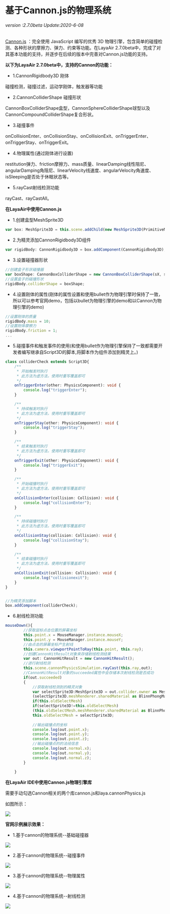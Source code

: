 # 基于Cannon.js的物理系统

###### *version :2.7.0beta   Update:2020-6-08*

[Cannon.js](https://github.com/schteppe/cannon.js) ：完全使用 JavaScript 编写的优秀 3D 物理引擎，包含简单的碰撞检测、各种形状的摩擦力、弹力、约束等功能。在LayaAir 2.7.0beta中，完成了对其基本功能的支持，并逐步在后续的版本中完善对Cannon.js功能的支持。

**以下为LayaAir 2.7.0beta中，支持的Cannon的功能：**

- 1.CannonRigidbody3D 刚体

 ​碰撞检测，碰撞过滤，运动学刚体，触发器等功能

- 2.CannonColliderShape 碰撞形状

 ​CannonBoxColliderShape盒型，CannonSphereColliderShape球型以及CannonCompoundColliderShape复合形状。

- 3.碰撞事件

 ​onCollisionEnter、onCollisionStay、onCollisionExit、onTriggerEnter、onTriggerStay、onTriggerExit。

- 4.物理属性(通过刚体进行设置)

 ​restitution弹力、friction摩擦力、mass质量、linearDamping线性阻尼、angularDamping角阻尼、linearVelocity线速度、angularVelocity角速度、isSleeping是否处于休眠状态等。

- 5.rayCast射线检测功能

 ​rayCast、rayCastAll。



**在LayaAir中使用Cannon.js**

- 1.创建盒型MeshSprite3D

```typescript
var box: MeshSprite3D = this.scene.addChild(new MeshSprite3D(PrimitiveMesh.createBox(sX, sY, sZ))) as MeshSprite3D;
```

- 2.为精灵添加CannonRigidbody3D组件

```typescript
var rigidBody: CannonRigidbody3D = box.addComponent(CannonRigidbody3D);
```

- 3.设置碰撞器形状

```typescript
//创建盒子形状碰撞器
var boxShape: CannonBoxColliderShape = new CannonBoxColliderShape(sX, sY, sZ);
//设置盒子的碰撞形状
rigidBody.colliderShape = boxShape;
```

- 4.设置刚体的属性(刚体的属性设置和使用bullet作为物理引擎时保持了一致，所以可以参考官网demo，包括以bullet为物理引擎的demo和以Cannon为物理引擎的demo)

```typescript
//设置刚体的质量
rigidBody.mass = 10;
//设置刚体摩擦力
rigidBody.friction = 1;
...
```

- 5.碰撞事件和触发事件的使用(和使用bullet作为物理引擎保持了一致都需要开发者编写继承自Script3D的脚本,将脚本作为组件添加到精灵上。)

```typescript
class colliderCheck extends Script3D{
	/**
	 * 开始触发时执行
	 * 此方法为虚方法，使用时重写覆盖即可
	 */
	onTriggerEnter(other: PhysicsComponent): void {
		console.log("triggerEnter");
	}

	/**
	 * 持续触发时执行
	 * 此方法为虚方法，使用时重写覆盖即可
	 */
	onTriggerStay(other: PhysicsComponent): void {
		console.log("triggerStay");
	}

	/**
	 * 结束触发时执行
	 * 此方法为虚方法，使用时重写覆盖即可
	 */
	onTriggerExit(other: PhysicsComponent): void {
		console.log("triggerExit");
	}

	/**
	 * 开始碰撞时执行
	 * 此方法为虚方法，使用时重写覆盖即可
	 */
	onCollisionEnter(collision: Collision): void {
		console.log("collisionEnter");
	}

	/**
	 * 持续碰撞时执行
	 * 此方法为虚方法，使用时重写覆盖即可
	 */
	onCollisionStay(collision: Collision): void {
		console.log("collisionStay");
	}

	/**
	 * 结束碰撞时执行
	 * 此方法为虚方法，使用时重写覆盖即可
	 */
	onCollisionExit(collision: Collision): void {
		console.log("collisionexit");
	}
}


//为精灵添加脚本
box.addComponent(colliderCheck);
```

- 6.射线检测功能

```typescript
mouseDown(){
  		//获取鼠标点击位置的屏幕坐标
		this.point.x = MouseManager.instance.mouseX;
		this.point.y = MouseManager.instance.mouseY;
		//由点击的屏幕坐标产生射线
		this.camera.viewportPointToRay(this.point, this.ray);
  		//创建CannonHitResult对象来存储射线检测结果
		var out: CannonHitResult = new CannonHitResult();
  		//进行射线检测
		this.scene.cannonPhysicsSimulation.rayCast(this.ray,out);
  		//CannonHitResult对象的succeeded属性中会存储本次射线检测是否成功
		if(out.succeeded)
		{
			//获取射线检测到的精灵对象
			var selectSprite3D:MeshSprite3D = out.collider.owner as MeshSprite3D;
			(selectSprite3D.meshRenderer.sharedMaterial as BlinnPhongMaterial).albedoColor = this.colorRed;
			if(this.oldSelectMesh)
			if(selectSprite3D!=this.oldSelectMesh)
			(this.oldSelectMesh.meshRenderer.sharedMaterial as BlinnPhongMaterial).albedoColor = this.colorWrite;
			this.oldSelectMesh = selectSprite3D;
          
          	//输出碰撞点的坐标
			console.log(out.point.x);
			console.log(out.point.y);
			console.log(out.point.z);
			//输出碰撞点的的法线信息
			console.log(out.normal.x);
			console.log(out.normal.y);
			console.log(out.normal.z);
		}
		
	}
```



**在LayaAir IDE中使用Cannon.js物理引擎库**

需要手动勾选Cannon相关的两个库cannon.js和laya.cannonPhysics.js

如图所示：

![](img/cannonjsIDEuse.jpg)





**官网示例展示效果：**

- 1.基于cannon的物理系统--基础碰撞器

![](img/cannonDemo01.jpg)

- 2.基于cannon的物理系统--碰撞事件

![](img/cannonDemo02.jpg)

- 3.基于cannon的物理系统--物理属性

![](img/cannonDemo03.jpg)

- 4.基于cannon的物理系统--射线检测

![](img/cannonDemo04.jpg)





